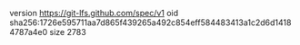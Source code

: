 version https://git-lfs.github.com/spec/v1
oid sha256:1726e595711aa7d865f439265a492c854eff584483413a1c2d6d14184787a4e0
size 2783
